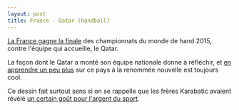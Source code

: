 ```yaml
---
layout: post
title: France - Qatar (handball)
---
```

[La France gagne la finale](http://www.lequipe.fr/Handball/Actualites/5e-titre-mondial-pour-les-bleus/533157)
des championnats du monde de hand 2015, contre l'équipe qui accueille,
le Qatar.

La façon dont le Qatar a monté son équipe nationale donne à réfléchir,
et [en apprendre un peu plus](https://www.youtube.com/watch?v=SPK4361qmgc)
sur ce pays à la renommée nouvelle est toujours cool.

Ce dessin fait surtout sens si on se rappelle que les frères Karabatic
avaient révélé
[un certain goût pour l'argent du sport](http://www.linternaute.com/sport/magazine/nikola-karabatic-affaire-trucage-montpellier-0912.shtml).
